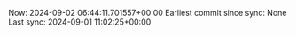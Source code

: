 Now: 2024-09-02 06:44:11.701557+00:00 Earliest commit since sync: None Last sync: 2024-09-01 11:02:25+00:00
